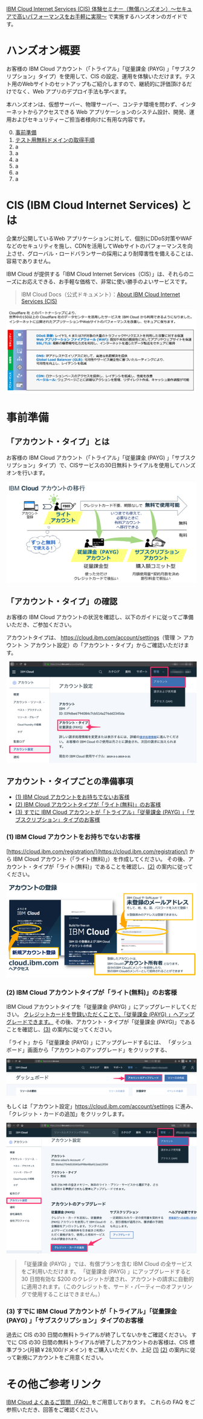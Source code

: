 [IBM Cloud Internet Services (CIS) 体験セミナー（無償ハンズオン）～セキュアで高いパフォーマンスをお手軽に実現～](https://www-01.ibm.com/events/wwe/japan/ASJapan.nsf/registration.xsp?open&seminar=FCC3NUES&locale=ja_JP) で実施するハンズオンのガイドです。

# ハンズオン概要

お客様の IBM Cloud アカウント（「トライアル」「従量課金 (PAYG) 」「サブスクリプション」タイプ）を使用して、CIS の設定、運用を体験いただけます。テスト用のWebサイトのセットアップもご紹介しますので、継続的に評価頂けるだけでなく、Web アプリのデプロイ手法も学べます。

本ハンズオンは、仮想サーバー、物理サーバー、コンテナ環境を問わず、インターネットからアクセスできる Web アプリケーションのシステム設計、開発、運用およびセキュリティーご担当者様向けに有用な内容です。

0. [事前準備](#事前準備)
1. [テスト用無料ドメインの取得手順](https://github.com/kissyy/cis-handson-sandbox/blob/master/how-to-get-test-free-domain.md)
2. a
3. a
4. a
5. a
6. a
7. a

# CIS (IBM Cloud Internet Services) とは

企業が公開しているWeb アプリケーションに対して、個別にDDoS対策やWAFなどのセキュリティを施し、CDNを活用してWebサイトのパフォーマンスを向上させ、グローバル・ロードバランサーの採用により耐障害性を備えることは、容易でありません。

 IBM Cloud が提供する「IBM Cloud Internet Services（CIS）」は、それらのニーズにお応えできる、お手軽な価格で、非常に使い勝手のよいサービスです。

> IBM Cloud Docs（公式ドキュメント）：[About IBM Cloud Internet Services (CIS)](https://cloud.ibm.com/docs/infrastructure/cis/about.html#about-ibm-cloud-internet-services)

![CIS (IBM Cloud Internet Services) とは](img/what_is_cis.png)

# 事前準備

## 「アカウント・タイプ」とは

お客様の IBM Cloud アカウント（「トライアル」「従量課金 (PAYG) 」「サブスクリプション」タイプ）で、CISサービスの30日無料トライアルを使用してハンズオンを行います。

![IBM Cloud アカウントの移行](img/account_transition.png)

## 「アカウント・タイプ」の確認

お客様の IBM Cloud アカウントの状況を確認し、以下のガイドに従ってご準備いただき、ご参加ください。

アカウントタイプは、 <https://cloud.ibm.com/account/settings>（管理 ＞ アカウント ＞ アカウント設定）の「アカウント・タイプ」からご確認いただけます。

![「アカウント・タイプ」の確認](img/account_type.png)

## アカウント・タイプごとの準備事項

- [(1) IBM Cloud アカウントをお持ちでないお客様](#1-ibm-cloud-%E3%82%A2%E3%82%AB%E3%82%A6%E3%83%B3%E3%83%88%E3%82%92%E3%81%8A%E6%8C%81%E3%81%A1%E3%81%A7%E3%81%AA%E3%81%84%E3%81%8A%E5%AE%A2%E6%A7%98)
- [(2) IBM Cloud アカウントタイプが「ライト(無料)」のお客様](#2-ibm-cloud-%E3%82%A2%E3%82%AB%E3%82%A6%E3%83%B3%E3%83%88%E3%82%BF%E3%82%A4%E3%83%97%E3%81%8C%E3%83%A9%E3%82%A4%E3%83%88%E7%84%A1%E6%96%99%E3%81%AE%E3%81%8A%E5%AE%A2%E6%A7%98) 
- [(3) すでに IBM Cloud アカウントが「トライアル」「従量課金 (PAYG) 」「サブスクリプション」タイプのお客様](#3-%E3%81%99%E3%81%A7%E3%81%AB-ibm-cloud-%E3%82%A2%E3%82%AB%E3%82%A6%E3%83%B3%E3%83%88%E3%81%8C%E3%83%88%E3%83%A9%E3%82%A4%E3%82%A2%E3%83%AB%E5%BE%93%E9%87%8F%E8%AA%B2%E9%87%91-payg-%E3%82%B5%E3%83%96%E3%82%B9%E3%82%AF%E3%83%AA%E3%83%97%E3%82%B7%E3%83%A7%E3%83%B3%E3%82%BF%E3%82%A4%E3%83%97%E3%81%AE%E3%81%8A%E5%AE%A2%E6%A7%98) 

### (1) IBM Cloud アカウントをお持ちでないお客様

[https://cloud.ibm.com/registration/](https://cloud.ibm.com/registration/) から IBM Cloud アカウント（「ライト(無料)」）を作成してください。
その後、アカウント・タイプが「ライト(無料)」であることを確認し、[(2)](#2-ibm-cloud-%E3%82%A2%E3%82%AB%E3%82%A6%E3%83%B3%E3%83%88%E3%82%BF%E3%82%A4%E3%83%97%E3%81%8C%E3%83%A9%E3%82%A4%E3%83%88%E7%84%A1%E6%96%99%E3%81%AE%E3%81%8A%E5%AE%A2%E6%A7%98) の案内に従ってください。

![アカウントの登録](img/account_registration.png)

### (2) IBM Cloud アカウントタイプが「ライト(無料)」のお客様

IBM Cloud アカウントタイプを「従量課金 (PAYG) 」にアップグレードしてください。
<u>クレジットカードを登録いただくことで、「従量課金 (PAYG) 」へアップグレードできます。</u>
その後、アカウント・タイプが「従量課金 (PAYG)」であることを確認し、[(3)](#3-%E3%81%99%E3%81%A7%E3%81%AB-ibm-cloud-%E3%82%A2%E3%82%AB%E3%82%A6%E3%83%B3%E3%83%88%E3%81%8C%E3%83%88%E3%83%A9%E3%82%A4%E3%82%A2%E3%83%AB%E5%BE%93%E9%87%8F%E8%AA%B2%E9%87%91-payg-%E3%82%B5%E3%83%96%E3%82%B9%E3%82%AF%E3%83%AA%E3%83%97%E3%82%B7%E3%83%A7%E3%83%B3%E3%82%BF%E3%82%A4%E3%83%97%E3%81%AE%E3%81%8A%E5%AE%A2%E6%A7%98) の案内に従ってください。

「ライト」から「従量課金 (PAYG) 」にアップグレードするには、
「ダッシュボード」画面から「アカウントのアップグレード」をクリックする、

![アカウントのアップグレード](img/account_upgrade.png)

もしくは「アカウント設定」<https://cloud.ibm.com/account/settings> に進み、「クレジット・カードの追加」をクリックします。

![クレジット・カードの追加](img/add_creditcard.png)

> 「従量課金 (PAYG) 」では、有償プランを含む IBM Cloud の全サービスをご利用いただけます。
> 「従量課金 (PAYG) 」にアップグレードすると 30 日間有効な $200 のクレジットが渡され、アカウントの請求に自動的に適用されます。（このクレジットを、サード・パーティーのオファリングで使用することはできません。）

### (3) すでに IBM Cloud アカウントが「トライアル」「従量課金 (PAYG) 」「サブスクリプション」タイプのお客様

過去に CIS の30 日間の無料トライアルが終了してないかをご確認ください。
すでに CIS の30 日間の無料トライアルが終了したアカウントのお客様は、CIS 標準プラン(月額￥28,100/ドメイン) をご購入いただくか、上記 [(1)](#1-ibm-cloud-%E3%82%A2%E3%82%AB%E3%82%A6%E3%83%B3%E3%83%88%E3%82%92%E3%81%8A%E6%8C%81%E3%81%A1%E3%81%A7%E3%81%AA%E3%81%84%E3%81%8A%E5%AE%A2%E6%A7%98) [(2)](#2-ibm-cloud-%E3%82%A2%E3%82%AB%E3%82%A6%E3%83%B3%E3%83%88%E3%82%BF%E3%82%A4%E3%83%97%E3%81%8C%E3%83%A9%E3%82%A4%E3%83%88%E7%84%A1%E6%96%99%E3%81%AE%E3%81%8A%E5%AE%A2%E6%A7%98) の案内に従って新規にアカウントをご用意ください。

# その他ご参考リンク
[IBM Cloud よくあるご質問（FAQ）](https://www.ibm.com/jp-ja/cloud/info/cloud-jp-faq)をご用意しております。
これらの FAQ をご参照いただき、回答をご確認ください。
